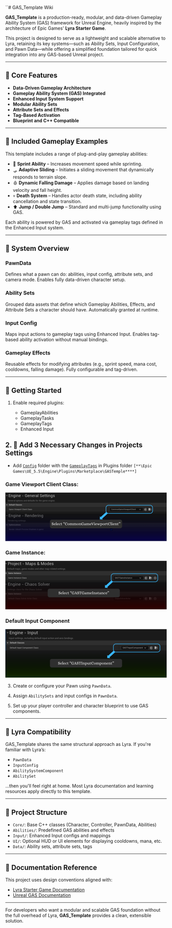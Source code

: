 ``# GAS\_Template Wiki

**GAS\_Template** is a production-ready, modular, and data-driven Gameplay Ability System (GAS) framework for Unreal Engine, heavily inspired by the architecture of Epic Games' **Lyra Starter Game**.

This project is designed to serve as a lightweight and scalable alternative to Lyra, retaining its key systems—such as Ability Sets, Input Configuration, and Pawn Data—while offering a simplified foundation tailored for quick integration into any GAS-based Unreal project.

---

## 🔧 Core Features

* **Data-Driven Gameplay Architecture**
* **Gameplay Ability System (GAS) Integrated**
* **Enhanced Input System Support**
* **Modular Ability Sets**
* **Attribute Sets and Effects**
* **Tag-Based Activation**
* **Blueprint and C++ Compatible**

---

## 🧩 Included Gameplay Examples

This template includes a range of plug-and-play gameplay abilities:

* 🏃 **Sprint Ability** – Increases movement speed while sprinting.
* 🛷 **Adaptive Sliding** – Initiates a sliding movement that dynamically responds to terrain slope.
* 🩸 **Dynamic Falling Damage** – Applies damage based on landing velocity and fall height.
* 💀 **Death System** – Handles actor death state, including ability cancellation and state transition.
* ⬆️ **Jump / Double Jump** – Standard and multi-jump functionality using GAS.

Each ability is powered by GAS and activated via gameplay tags defined in the Enhanced Input system.

---

## 🧠 System Overview

### PawnData

Defines what a pawn can do: abilities, input config, attribute sets, and camera mode. Enables fully data-driven character setup.

### Ability Sets

Grouped data assets that define which Gameplay Abilities, Effects, and Attribute Sets a character should have. Automatically granted at runtime.

### Input Config

Maps input actions to gameplay tags using Enhanced Input. Enables tag-based ability activation without manual bindings.

### Gameplay Effects

Reusable effects for modifying attributes (e.g., sprint speed, mana cost, cooldowns, falling damage). Fully configurable and tag-driven.

---

## 🚀 Getting Started

1. Enable required plugins:

   * GameplayAbilities
   * GameplayTasks
   * GameplayTags
   * Enhanced Input

## 2. 🚨 Add 3 Necessary Changes in Projects Settings

 * Add [`Config`](https://github.com/Abir18r/GAS_Template/tree/main/Config) folder with the [`GameplayTags`](https://github.com/Abir18r/GAS_Template/blob/main/Config/GameplayTags.ini) in Plugins folder `[**\Epic Games\UE_5.5\Engine\Plugins\Marketplace\GASTemple****]`
### Game Viewport Client Class: 
![Game Viewport Client](https://github.com/Abir18r/GAS_Template/blob/main/GAS_Template_Documentations/GameViewPort.png)
### Game Instance: 
![Game Instance](https://github.com/Abir18r/GAS_Template/blob/main/GAS_Template_Documentations/GameInstance.png)
### Default Input Component
![Default Input Component](https://github.com/Abir18r/GAS_Template/blob/main/GAS_Template_Documentations/InputComponent.png)

3. Create or configure your Pawn using `PawnData`.

4. Assign `AbilitySets` and input configs in `PawnData`.

5. Set up your player controller and character blueprint to use GAS components.

---

## 🔄 Lyra Compatibility

GAS\_Template shares the same structural approach as Lyra. If you're familiar with Lyra’s:

* `PawnData`
* `InputConfig`
* `AbilitySystemComponent`
* `AbilitySet`

...then you'll feel right at home. Most Lyra documentation and learning resources apply directly to this template.

---

## 📂 Project Structure

* `Core/`: Base C++ classes (Character, Controller, PawnData, Abilities)
* `Abilities/`: Predefined GAS abilities and effects
* `Input/`: Enhanced Input configs and mappings
* `UI/`: Optional HUD or UI elements for displaying cooldowns, mana, etc.
* `Data/`: Ability sets, attribute sets, tags

---

## 📘 Documentation Reference

This project uses design conventions aligned with:

* [Lyra Starter Game Documentation](https://dev.epicgames.com/documentation/en-us/unreal-engine/lyra-sample-game-in-unreal-engine?application_version=5.0)
* [Unreal GAS Documentation](https://github.com/tranek/GASDocumentation)

---

For developers who want a modular and scalable GAS foundation without the full overhead of Lyra, **GAS\_Template** provides a clean, extensible solution.
